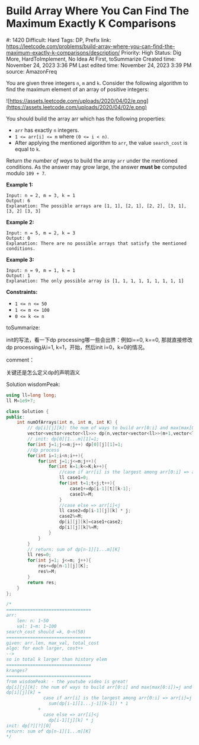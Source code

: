 # Build Array Where You Can Find The Maximum Exactly K Comparisons

#: 1420
Difficult: Hard
Tags: DP, Prefix
link: https://leetcode.com/problems/build-array-where-you-can-find-the-maximum-exactly-k-comparisons/description/
Priority: High
Status: Dig More, HardToImplement, No Idea At First, toSummarize
Created time: November 24, 2023 3:36 PM
Last edited time: November 24, 2023 3:39 PM
source: AmazonFreq

You are given three integers `n`, `m` and `k`. Consider the following algorithm to find the maximum element of an array of positive integers:

![https://assets.leetcode.com/uploads/2020/04/02/e.png](https://assets.leetcode.com/uploads/2020/04/02/e.png)

You should build the array arr which has the following properties:

- `arr` has exactly `n` integers.
- `1 <= arr[i] <= m` where `(0 <= i < n)`.
- After applying the mentioned algorithm to `arr`, the value `search_cost` is equal to `k`.

Return *the number of ways* to build the array `arr` under the mentioned conditions. As the answer may grow large, the answer **must be** computed modulo `109 + 7`.

**Example 1:**

```
Input: n = 2, m = 3, k = 1
Output: 6
Explanation: The possible arrays are [1, 1], [2, 1], [2, 2], [3, 1], [3, 2] [3, 3]

```

**Example 2:**

```
Input: n = 5, m = 2, k = 3
Output: 0
Explanation: There are no possible arrays that satisfy the mentioned conditions.

```

**Example 3:**

```
Input: n = 9, m = 1, k = 1
Output: 1
Explanation: The only possible array is [1, 1, 1, 1, 1, 1, 1, 1, 1]

```

**Constraints:**

- `1 <= n <= 50`
- `1 <= m <= 100`
- `0 <= k <= n`

toSummarize:

init的写法，看一下dp processing哪一些会出界：例如i==0, k==0, 那就直接修改dp processing从i=1, k=1，开始，然后init i=0，k=0的情况。

comment：

关键还是怎么定义dp的声明涵义

Solution wisdomPeak:

```cpp
using ll=long long;
ll M=1e9+7;

class Solution {
public:
    int numOfArrays(int n, int m, int K) {
        // dp[i][j][k]: the num of ways to build arr[0:i] and max(max[0:i])=j and search cost is k
        vector<vector<vector<ll>>> dp(n,vector<vector<ll>>(m+1,vector<ll>(K+1,0)));
        // init: dp[0][1...m][1]=1;
        for(int j=1;j<=m;j++) dp[0][j][1]=1;
        //dp process
        for(int i=1;i<n;i++){
            for(int j=1;j<=m;j++){
                for(int k=1;k<=K;k++){
                    //case if arr[i] is the largest among arr[0:i] => arr[i]=j
                    ll case1=0;
                    for(int t=1;t<j;t++){
                        case1+=dp[i-1][t][k-1];
                        case1%=M;
                    }
                    //case else => arr[i]<j
                    ll case2=dp[i-1][j][k] * j;
                    case2%=M;
                    dp[i][j][k]=case1+case2;
                    dp[i][j][k]%=M;
                }
            }
        }
        // return: sum of dp[n-1][1...m][K]
        ll res=0;
        for(int j=1; j<=m; j++){
            res+=dp[n-1][j][K];
            res%=M;
        }
        return res;
    }
};

/*
================================
arr:
    len: n: 1~50
    val: 1~m: 1~100
search_cost should =k, 0~n(50)
================================
given: arr.len, max_val, total_cost
algo: for each larger, cost++
-->
so in total k larger than history elem
================================
kranges?
================================
from wisdomPeak: - the youtube video is great!
dp[i][j][k]: the num of ways to build arr[0:i] and max(max[0:i])=j and search cost is k
dp[i][j][k] = 
              case if arr[i] is the largest among arr[0:i] => arr[i]=j
                sum(dp[i-1][1...j-1][k-1]) * 1
            +
              case else => arr[i]<j
                dp[i-1][j][k] * j
init: dp[?][?][0]
return: sum of dp[n-1][1...m][K]
*/
```